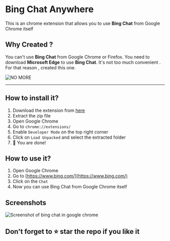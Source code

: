 # Bing Chat Anywhere
This is an chrome extension that allows you to use **Bing Chat** from Google Chrome itself

## Why Created ?
You can't use **Bing Chat** from Google Chrome or Firefox. You need to download **Microsoft Edge** to use **Bing Chat**. It's not too much convenient . For that reason , created this one.


![NO MORE](https://user-images.githubusercontent.com/57363826/223781321-d278fc26-ea77-4a19-a077-2750b007285d.gif)

---

## How to install it?
1. Download the extension from [here](https://github.com/Tanmoy741127/Bing-Chat-Anywhere/archive/refs/heads/main.zip)
2. Extract the zip file
3. Open Google Chrome
4. Go to `chrome://extensions/`
5. Enable `Developer Mode` on the top right corner
6. Click on `Load Unpacked` and select the extracted folder
7. 🚀 You are done!

## How to use it?
1. Open Google Chrome
2. Go to [https://www.bing.com/](https://www.bing.com/)
3. Click on the `Chat`
4. Now you can use Bing Chat from Google Chrome itself

## Screenshots
![Screenshot of bing chat in google chrome](https://user-images.githubusercontent.com/57363826/223779584-199e04f1-1a4f-4ef2-bc24-c7e67cd170a4.png)


## Don't forget to ⭐ star the repo if you like it
